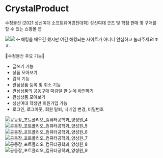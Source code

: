 # CrystalProduct
수정물산 (2021 성신여대 소프트웨어경진대회)
성신여대 굿즈 및 학잠 판매 및 구매를 할 수 있는 쇼핑몰 앱

<a href="https://drive.google.com/file/d/1mOE80D7pPpmH0WJroYSrvBaeaNYmZF7o/view?usp=sharing "><img src="https://img.shields.io/badge/ 동영상으로 수정물산 감상하기 click here-D1B2FF?style=flat-square&logo=Undertale&logoColor=white&link=https://drive.google.com/file/d/1mOE80D7pPpmH0WJroYSrvBaeaNYmZF7o/view?usp=sharing "/></a><a href="https://drive.google.com/file/d/1mOE80D7pPpmH0WJroYSrvBaeaNYmZF7o/view?usp=sharing "><img src="https://img.shields.io/badge/-D1B2FF?style=flat-square&logo=Undertale&logoColor=white&link=https://drive.google.com/file/d/1mOE80D7pPpmH0WJroYSrvBaeaNYmZF7o/view?usp=sharing "/></a> **⇦** 해킹을 배우긴 했지만 여긴 해킹되는 사이트가 아니니 안심하고 눌러주세요!ㅎㅎ..


💜수정물산 주요 기능💜
- 글쓰기 기능
- 상품 모아보기
- 검색 기능
- 관심상품 등록 및 취소 기능
- 관심상품의 공동구매 마감일 한 눈에 확인하기
- 관심상품 모아보기
- 성신여대 학생만 회원가입 가능
- 로그인, 로그아웃, 회원 탈퇴, 닉네임 변경, 비밀번호


![공동장_포트폴리오_컴퓨터공학과_양성원_4](https://user-images.githubusercontent.com/86403488/157916998-d10e2e61-2121-4de9-a576-57fd1626261c.png)
![공동장_포트폴리오_컴퓨터공학과_양성원_5](https://user-images.githubusercontent.com/86403488/157917046-096808db-d6eb-460f-becd-f4601093c8f9.png)
![공동장_포트폴리오_컴퓨터공학과_양성원_6](https://user-images.githubusercontent.com/86403488/157917083-d03ebc8b-e8b7-46fc-be9f-431baaf65d0b.png)
![공동장_포트폴리오_컴퓨터공학과_양성원_7](https://user-images.githubusercontent.com/86403488/157917138-193e8d42-3462-484a-9596-3494a86e5de7.png)
![공동장_포트폴리오_컴퓨터공학과_양성원_8](https://user-images.githubusercontent.com/86403488/157917183-c0edbb60-165b-4cb3-a93b-db7307f0f84e.png)
![공동장_포트폴리오_컴퓨터공학과_양성원_9](https://user-images.githubusercontent.com/86403488/157917191-5b4054f1-9a7c-4dcb-8933-7872340fef74.png)
